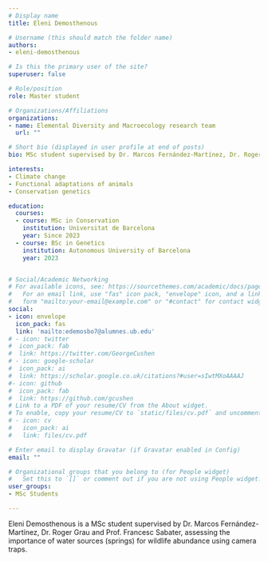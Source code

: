 ```yaml
---
# Display name
title: Eleni Demosthenous

# Username (this should match the folder name)
authors:
- eleni-demosthenous

# Is this the primary user of the site?
superuser: false

# Role/position
role: Master student

# Organizations/Affiliations
organizations:
- name: Elemental Diversity and Macroecology research team
  url: ""

# Short bio (displayed in user profile at end of posts)
bio: MSc student supervised by Dr. Marcos Fernández-Martínez, Dr. Roger Grau and Prof. Francesc Sabater.

interests:
- Climate change
- Functional adaptations of animals
- Conservation genetics

education:
  courses:
  - course: MSc in Conservation
    institution: Universitat de Barcelona
    year: Since 2023
  - course: BSc in Genetics
    institution: Autonomous University of Barcelona
    year: 2023


# Social/Academic Networking
# For available icons, see: https://sourcethemes.com/academic/docs/page-builder/#icons
#   For an email link, use "fas" icon pack, "envelope" icon, and a link in the
#   form "mailto:your-email@example.com" or "#contact" for contact widget.
social:
- icon: envelope
  icon_pack: fas
  link: 'mailto:edemosbo7@alumnes.ub.edu'
# - icon: twitter
#  icon_pack: fab
#  link: https://twitter.com/GeorgeCushen
# - icon: google-scholar
#  icon_pack: ai
#  link: https://scholar.google.co.uk/citations?#user=sIwtMXoAAAAJ
#- icon: github
#  icon_pack: fab
#  link: https://github.com/gcushen
# Link to a PDF of your resume/CV from the About widget.
# To enable, copy your resume/CV to `static/files/cv.pdf` and uncomment the lines below.
# - icon: cv
#   icon_pack: ai
#   link: files/cv.pdf

# Enter email to display Gravatar (if Gravatar enabled in Config)
email: ""

# Organizational groups that you belong to (for People widget)
#   Set this to `[]` or comment out if you are not using People widget.
user_groups:
- MSc Students

---
```


Eleni Demosthenous is a MSc student supervised by Dr. Marcos Fernández-Martínez, Dr. Roger Grau and Prof. Francesc Sabater, assessing the importance of water sources (springs) for wildlife abundance using camera traps.
